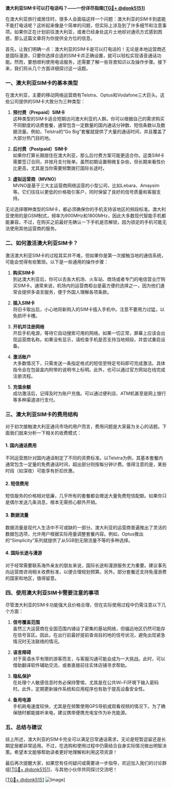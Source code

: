 **澳大利亚SIM卡可以打电话吗？——一份详尽指南[[TG💪+ @donk5151](https://t.me/s/donk5151)]**

在澳大利亚旅行或居住时，很多人会面临这样一个问题：澳大利亚的SIM卡到底能不能打电话呢？这听起来像是个简单的问题，但实际上涉及到了许多细节和注意事项。如果你正在计划前往澳大利亚，或者已经身处这片土地却对通讯方式感到困惑，那么这篇文章将为你提供全方位的信息。

首先，让我们明确一点：澳大利亚的SIM卡是可以打电话的！无论是本地运营商还是国际漫游，只要你选择合适的SIM卡并正确设置，就可以轻松实现语音通话功能。然而，要想顺利使用电话服务，还需要了解一些背景知识以及操作步骤。接下来，我们将从几个方面详细探讨这一话题。

### 一、澳大利亚SIM卡的基本类型

在澳大利亚，主要的移动网络运营商有Telstra、Optus和Vodafone三大巨头。这些公司提供的SIM卡大致分为三种类型：

1. **预付费（Prepaid）SIM卡**  
   这种类型的SIM卡适合短期访问澳大利亚的人群。你可以根据自己的需求购买不同额度的话费套餐，通常包含一定数量的国内通话分钟数、短信条数以及数据流量。例如，Telstra的“Go Big”套餐就提供了大量的通话时间，并且覆盖了大部分热门目的地。

2. **后付费（Postpaid）SIM卡**  
   如果你打算长期居住在澳大利亚，那么后付费方案可能更适合你。这类SIM卡需要签订合同，并按月支付账单。虽然初期设置稍微复杂些，但长期来看性价比更高，尤其是当你需要频繁拨打国际长途时。

3. **虚拟运营商（MVNO）**  
   MVNO是基于三大主运营商网络运营的小型公司，比如Lebara、Amaysim等。它们往往以更低的价格吸引客户，同时保留了良好的信号质量和客服支持。

无论选择哪种类型的SIM卡，都必须确保你的手机支持该地区的频段标准。澳大利亚使用的是GSM制式，频率为900MHz和1800MHz，因此大多数现代智能手机都能兼容。不过，在购买之前最好先确认一下手机是否解锁，因为锁定的手机可能无法使用其他运营商的服务。

### 二、如何激活澳大利亚SIM卡？

激活澳大利亚SIM卡的过程其实并不难，但如果你是第一次接触当地的通信系统，可能会觉得有些繁琐。以下是一些通用的操作步骤：

1. **购买SIM卡**  
   到达澳大利亚后，你可以去各大机场、火车站、商场或者专门的电信营业厅购买SIM卡。通常来说，机场内的运营商柜台是最方便的选择之一，因为他们通常会提供多语言服务，便于外国人理解各项条款。

2. **插入SIM卡**  
   将旧卡取出后，小心地将新购入的SIM卡插入手机中。注意不要用力过猛，以免损坏卡槽。

3. **开机并注册网络**  
   开启手机电源，等待它自动搜索可用的网络。如果一切正常，屏幕上应该会出现运营商名称。如果没有显示，请检查手机是否支持当地频段，并尝试重启设备。

4. **激活账户**  
   大多数情况下，只需发送一条指定格式的短信至特定号码即可完成激活。具体指令会在包装盒内附带的说明书上标明。此外，也可以通过官方网站在线完成注册流程。

5. **充值余额**  
   成功激活后，记得及时为账户充值。可以通过便利店、ATM机甚至是网上银行等多种渠道进行支付。

### 三、澳大利亚SIM卡的费用结构

对于初次接触澳大利亚通讯市场的用户而言，费用问题是大家最为关心的话题。下面我们就来分析一下相关的收费模式：

#### 1. 国内通话费用  
   不同运营商针对国内通话制定了不同的资费标准。以Telstra为例，其基本套餐内通常包含一定量的免费通话时间，超出部分则按每分钟计费。值得注意的是，某些时段（如深夜）可能享有折扣优惠。

#### 2. 短信费用  
   短信服务的价格相对低廉，几乎所有的套餐都会赠送大量免费短信配额。如果你只是偶尔发送几条消息，根本无需担心额外开销。

#### 3. 数据流量  
   数据流量是现代人生活中不可或缺的一部分。澳大利亚的运营商普遍推出了灵活的数据包选项，允许用户根据实际用量调整套餐内容。例如，Optus推出的“Simplicity”系列就提供了从5GB到无限流量不等的多种选择。

#### 4. 国际长途与漫游  
   对于经常需要联系海外亲友的朋友来说，国际长途和漫游服务尤为重要。建议事先向运营商咨询相关收费标准，以便合理规划预算。另外，部分套餐还支持免漫游费的国家和地区，值得留意。

### 四、使用澳大利亚SIM卡需要注意的事项

尽管澳大利亚的SIM卡功能强大且价格合理，但在实际使用过程中仍需注意以下几个方面：

1. **信号覆盖范围**  
   虽然三大运营商在全国范围内铺设了密集的基站网络，但偏远地区仍然可能存在信号盲区。因此，在出行前最好提前查询目的地的信号状况，避免出现紧急情况时无法联络的情况。

2. **语言障碍**  
   对于英语水平有限的游客而言，与客服沟通可能会成为一大挑战。此时，可以借助翻译软件辅助交流，或者直接前往实体店铺寻求帮助。

3. **隐私保护**  
   在处理个人敏感信息时务必保持警惕，尤其是在公共Wi-Fi环境下输入密码时。此外，定期更新操作系统和应用程序也有助于提高设备安全性。

4. **备用电源**  
   手机耗电速度较快，尤其是在频繁使用GPS导航或观看视频的情况下。为了确保随时都能接听来电，建议携带便携充电宝作为补充能源。

### 五、总结与建议

综上所述，澳大利亚的SIM卡完全可以满足日常通话需求，无论是短暂逗留还是长期定居都非常适用。不过，在选购和使用过程中仍需结合自身实际情况做出明智决策。希望本文能够帮助读者更好地理解和利用这项资源！

最后再次提醒大家，如果您有任何疑问或需要进一步指导，欢迎加入我们的讨论群组[[TG💪+ @donk5151](https://t.me/s/donk5151)]，与其他小伙伴共同探讨交流吧！ 

[[TG💪+ @donk5151](https://t.me/s/donk5151) ![Image](https://i.postimg.cc/rwNCRYN7/Snipaste-2025-04-30-17-27-05.png)]